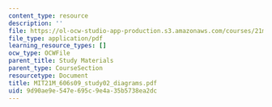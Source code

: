 ```yaml
---
content_type: resource
description: ''
file: https://ol-ocw-studio-app-production.s3.amazonaws.com/courses/21m-606-introduction-to-stagecraft-spring-2009/9d90ae9e547e695c9e4a35b5738ea2dc_MIT21M_606s09_study02_diagrams.pdf
file_type: application/pdf
learning_resource_types: []
ocw_type: OCWFile
parent_title: Study Materials
parent_type: CourseSection
resourcetype: Document
title: MIT21M_606s09_study02_diagrams.pdf
uid: 9d90ae9e-547e-695c-9e4a-35b5738ea2dc
---
```


